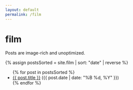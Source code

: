 ```yaml
---
layout: default
permalink: /film
---
```


# film

Posts are image-rich and unoptimized.

{% assign postsSorted = site.film | sort: "date" | reverse %}

<ul class="no-list list-spaced">
  {% for post in postsSorted %}
  <li><a href="{{ post.url }}">{{ post.title }}</a> <span class="post-date">({{ post.date | date: "%B %d, %Y" }})</span></li>
  {% endfor %}
</ul>
